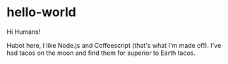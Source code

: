 # hello-world


Hi Humans!

Hubot here, I like Node.js and Coffeescript (that's what I'm made of!).
I've had tacos on the moon and find them for superior to Earth tacos.
